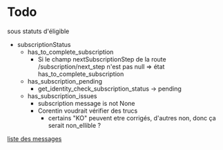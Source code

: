 # Todo

sous statuts d'éligible

* subscriptionStatus
  * has_to_complete_subscription
    * Si le champ nextSubscriptionStep de la route /subscription/next_step n'est pas null => état has_to_complete_subscription
  * has_subscription_pending
    * get_identity_check_subscription_status -> pending
  * has_subscription_issues
    * subscription message is not None
    * Corentin voudrait vérifier des trucs
      * certains "KO" peuvent etre corrigés, d'autres non, donc ça serait non_ellible ?

[liste des messages](https://miro.com/app/board/o9J_lkIEN5c=/)
